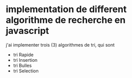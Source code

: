 # implementation de different algorithme de recherche en javascript

j'ai implementer trois (3) algorithmes de tri, qui sont
* tri Rapide
* tri Insertion
* tri Bulles
* tri Selection
